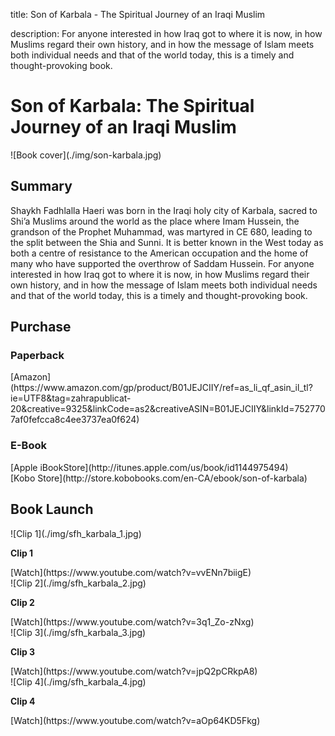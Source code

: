 title: Son of Karbala - The Spiritual Journey of an Iraqi Muslim

description: For anyone interested in how Iraq got to where it is now, in how Muslims regard their own history, and in how the message of Islam meets both individual needs and that of the world today, this is a timely and thought-provoking book.

# Son of Karbala: The Spiritual Journey of an Iraqi Muslim

<div markdown="1" class="cover-image">
![Book cover](./img/son-karbala.jpg)
</div>

## Summary

Shaykh Fadhlalla Haeri was born in the Iraqi holy city of Karbala, sacred to Shi’a Muslims around the world as the place where Imam Hussein, the grandson of the Prophet Muhammad, was martyred in CE 680, leading to the split between the Shia and Sunni. It is better known in the West today as both a centre of resistance to the American occupation and the home of many who have supported the overthrow of Saddam Hussein. For anyone interested in how Iraq got to where it is now, in how Muslims regard their own history, and in how the message of Islam meets both individual needs and that of the world today, this is a timely and thought-provoking book.

## Purchase

### Paperback

<div markdown="3" class="purchase-link">
[Amazon](https://www.amazon.com/gp/product/B01JEJCIIY/ref=as_li_qf_asin_il_tl?ie=UTF8&tag=zahrapublicat-20&creative=9325&linkCode=as2&creativeASIN=B01JEJCIIY&linkId=7527707af0fefcca8c4ee3737ea0f624)
</div>

### E-Book

<div markdown="3" class="purchase-link">
[Apple iBookStore](http://itunes.apple.com/us/book/id1144975494)
</div>

<div markdown="3" class="purchase-link">
[Kobo Store](http://store.kobobooks.com/en-CA/ebook/son-of-karbala)
</div>

## Book Launch

<div markdown="1" class="card video sidebar center gemoji center-content">

<div markdown="2" class="video-image">
![Clip 1](./img/sfh_karbala_1.jpg)
</div>

**Clip 1**

<div markdown="3" class="video-link">
[Watch](https://www.youtube.com/watch?v=vvENn7biigE)
</div>

</div>

<div markdown="1" class="card video sidebar center gemoji center-content">

<div markdown="2" class="video-image">
![Clip 2](./img/sfh_karbala_2.jpg)
</div>

**Clip 2**

<div markdown="3" class="video-link">
[Watch](https://www.youtube.com/watch?v=3q1_Zo-zNxg)
</div>

</div>

<div markdown="1" class="card video sidebar center gemoji center-content">

<div markdown="2" class="video-image">
![Clip 3](./img/sfh_karbala_3.jpg)
</div>

**Clip 3**

<div markdown="3" class="video-link">
[Watch](https://www.youtube.com/watch?v=jpQ2pCRkpA8)
</div>

</div>

<div markdown="1" class="card video sidebar center gemoji center-content">

<div markdown="2" class="video-image">
![Clip 4](./img/sfh_karbala_4.jpg)
</div>

**Clip 4**

<div markdown="3" class="video-link">
[Watch](https://www.youtube.com/watch?v=aOp64KD5Fkg)
</div>

</div>